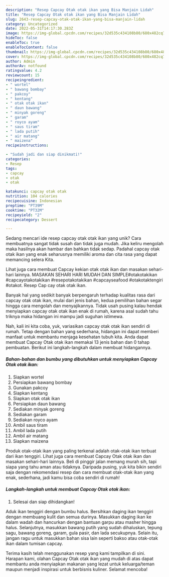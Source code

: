 ```yaml
---
description: "Resep Capcay Otak otak ikan yang Bisa Manjain Lidah"
title: "Resep Capcay Otak otak ikan yang Bisa Manjain Lidah"
slug: 2643-resep-capcay-otak-otak-ikan-yang-bisa-manjain-lidah
category: Uncategorized
date: 2022-05-31T14:17:30.283Z
image: https://img-global.cpcdn.com/recipes/32d535c434108b80/680x482cq70/capcay-otak-otak-ikan-foto-resep-utama.jpg
hideToc: false
enableToc: true
enableTocContent: false
thumbnail: https://img-global.cpcdn.com/recipes/32d535c434108b80/680x482cq70/capcay-otak-otak-ikan-foto-resep-utama.jpg
cover: https://img-global.cpcdn.com/recipes/32d535c434108b80/680x482cq70/capcay-otak-otak-ikan-foto-resep-utama.jpg
author: Admin
authorAv: notfound
ratingvalue: 4.2
reviewcount: 15
recipeingredient:
- " wortel"
- " bawang bombay"
- " pakcoy"
- " kentang"
- " otak otak ikan"
- " daun bawang"
- " minyak goreng"
- " garam"
- " royco ayam"
- " saus tiram"
- " lada putih"
- " air matang"
- " maizena"
recipeinstructions:

- "Sudah jadi dan siap dinikmati!"
categories:
- Resep
tags:
- capcay
- otak
- otak

katakunci: capcay otak otak 
nutrition: 104 calories
recipecuisine: Indonesian
preptime: "PT39M"
cooktime: "PT32M"
recipeyield: "2"
recipecategory: Dessert

---
```





Sedang mencari ide resep capcay otak otak ikan yang unik? Cara membuatnya sangat tidak susah dan tidak juga mudah. Jika keliru mengolah maka hasilnya akan hambar dan bahkan tidak sedap. Padahal capcay otak otak ikan yang enak seharusnya memiliki aroma dan cita rasa yang dapat memancing selera Kita.





Lihat juga cara membuat Capcay kekian otak otak ikan dan masakan sehari-hari lainnya. MASAKAN SEHARI HARI MUDAH DAN SIMPLE#otakotakikan #capcayotakotakikan #resepotakotakikan #capcayseafood #otakotaktengiri #otakot. Resep Cap cay otak otak ikan.

Banyak hal yang sedikit banyak berpengaruh terhadap kualitas rasa dari capcay otak otak ikan, mulai dari jenis bahan, kedua pemilihan bahan segar hingga cara mengolah dan menyajikannya. Tidak usah pusing kalau hendak menyiapkan capcay otak otak ikan enak di rumah, karena asal sudah tahu triknya maka hidangan ini mampu jadi suguhan istimewa.






Nah, kali ini kita coba, yuk, variasikan capcay otak otak ikan sendiri di rumah. Tetap dengan bahan yang sederhana, hidangan ini dapat memberi manfaat untuk membantu menjaga kesehatan tubuh kita. Anda dapat membuat Capcay Otak otak ikan memakai 13 jenis bahan dan 0 tahap pembuatan. Berikut ini langkah-langkah dalam membuat hidangannya.

<!--inarticleads1-->

##### Bahan-bahan dan bumbu yang dibutuhkan untuk menyiapkan Capcay Otak otak ikan:

1. Siapkan  wortel
1. Persiapkan  bawang bombay
1. Gunakan  pakcoy
1. Siapkan  kentang
1. Siapkan  otak otak ikan
1. Persiapkan  daun bawang
1. Sediakan  minyak goreng
1. Sediakan  garam
1. Sediakan  royco ayam
1. Ambil  saus tiram
1. Ambil  lada putih
1. Ambil  air matang
1. Siapkan  maizena


Produk otak-otak ikan yang paling terkenal adalah otak-otak ikan terbuat dari ikan tenggiri. Lihat juga cara membuat Capcay Otak otak ikan dan masakan sehari-hari lainnya. Beli di pinggir jalan memang murah sih, tapi siapa yang tahu aman atau tidaknya. Daripada pusing, yuk kita bikin sendiri saja dengan rekomendasi resep dan cara membuat otak-otak ikan yang enak, sederhana, jadi kamu bisa coba sendiri di rumah! 

<!--inarticleads2-->

##### Langkah-langkah untuk membuat Capcay Otak otak ikan:


1. Selesai dan siap dihidangkan!

Aduk ikan tenggiri dengan bumbu halus. Bersihkan daging ikan tenggiri dengan membuang kulit dan semua durinya. Masukkan daging ikan ke dalam wadah dan hancurkan dengan bantuan garpu atau masher hingga halus. Selanjutnya, masukkan bawang putih yang sudah dihaluskan, tepung sagu, bawang goreng, garam, gula pasir, dan lada secukupnya. Selain itu, jangan ragu untuk masukkan bahan sisa lain seperti bakso atau otak-otak ikan dalam tumisan capcay. 

Terima kasih telah menggunakan resep yang kami tampilkan di sini. Harapan kami, olahan Capcay Otak otak ikan yang mudah di atas dapat membantu anda menyiapkan makanan yang lezat untuk keluarga/teman maupun menjadi inspirasi untuk berbisnis kuliner. Selamat mencoba!
